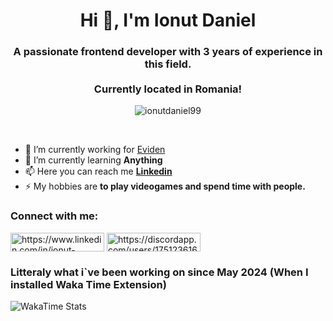 <h1 align="center">Hi 👋, I'm Ionut Daniel</h1>
<h3 align="center">A passionate frontend developer with 3 years of experience in this field. <br/><br/> Currently located in Romania!</h3>
<p align="center"> <img src="https://komarev.com/ghpvc/?username=ionutdaniel99&label=Profile%20views&color=0e75b6&style=flat" alt="ionutdaniel99" /> </p>
<br />

- 🔭 I’m currently working for [Eviden](https://www.eviden.com/)
- 🌱 I’m currently learning **Anything**
- 📫 Here you can reach me **[Linkedin](https://www.linkedin.com/in/ionut-daniel-ene/)**
- ⚡ My hobbies are **to play videogames and spend time with people.**

<h3 align="left">Connect with me:</h3>
<p align="left">
    <a href="https://linkedin.com/in/https://www.linkedin.com/in/ionut-daniel-ene/" target="blank"><img align="center" src="https://content.linkedin.com/content/dam/me/brand/en-us/brand-home/illustrations/dsk-e6.svg.original.svg" alt="https://www.linkedin.com/in/ionut-daniel-ene/" height="30" width="150" /></a>
    <a href="https://discord.gg/https://discordapp.com/users/175123616860602369" target="blank"><img align="center" src="https://assets-global.website-files.com/6257adef93867e50d84d30e2/636e0b5061df29d55a92d945_full_logo_blurple_RGB.svg" alt="https://discordapp.com/users/175123616860602369" height="30" width="150" /></a>
</p>
<h3 align="left">Litteraly what i`ve been working on since May 2024 (When I installed Waka Time Extension)</h3>

![WakaTime Stats](https://github-readme-stats.vercel.app/api/wakatime?username=ionutdaniel99&layout=compact&theme=react)

